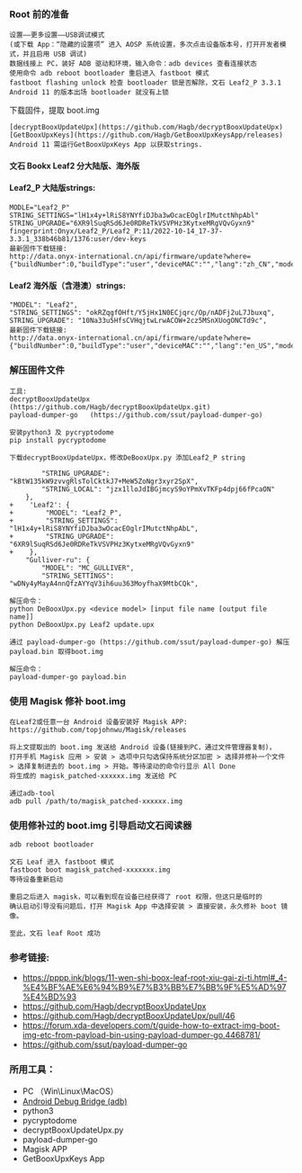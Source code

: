 ### Root 前的准备

    设置——更多设置——USB调试模式
    (或下载 App：“隐藏的设置项” 进入 AOSP 系统设置，多次点击设备版本号，打开开发者模式，并且启用 USB 调试)
    数据线接上 PC，装好 ADB 驱动和环境，输入命令：adb devices 查看连接状态
    使用命令 adb reboot bootloader 重启进入 fastboot 模式
    fastboot flashing unlock 检查 bootloader 锁是否解除，文石 Leaf2_P 3.3.1 Android 11 的版本出场 bootloader 就没有上锁

下载固件，提取 boot.img

    [decryptBooxUpdateUpx](https://github.com/Hagb/decryptBooxUpdateUpx)
    [GetBooxUpxKeys](https://github.com/Hagb/GetBooxUpxKeysApp/releases)
    Android 11 需运行GetBooxUpxKeys App 以获取strings.

#### 文石 Bookx Leaf2 分大陆版、海外版

#### Leaf2_P 大陆版strings:

    MODLE="Leaf2_P"
    STRING_SETTINGS="lH1x4y+lRiS8YNYfiDJba3wOcacEOglrIMutctNhpAbl"
    STRING_UPGRADE="6XR9lSuqRSd6Je0RDReTkVSVPHz3KytxeMRgVQvGyxn9"
    fingerprint:Onyx/Leaf2_P/Leaf2_P:11/2022-10-14_17-37-3.3.1_338b46b81/1376:user/dev-keys
    最新固件下载链接:
    http://data.onyx-international.cn/api/firmware/update?where={"buildNumber":0,"buildType":"user","deviceMAC":"","lang":"zh_CN","model":"Leaf2_P","submodel":"","fingerprint":""}

#### Leaf2 海外版（含港澳）strings:

    "MODEL": "Leaf2",
    "STRING_SETTINGS": "okRZqgfOHft/Y5jHx1N0ECjqrc/Op/nADFj2uL7Jbuxq",
    STRING_UPGRADE": "10Na33u5HfsCVHqjtwLrwACOW+2cz5MSnXUogONCTd9c",
    最新固件下载链接:
    http://data.onyx-international.cn/api/firmware/update?where={"buildNumber":0,"buildType":"user","deviceMAC":"","lang":"en_US","model":"Leaf2","submodel":"","fingerprint":""}


### 解压固件文件
    工具:
    decryptBooxUpdateUpx (https://github.com/Hagb/decryptBooxUpdateUpx.git)
    payload-dumper-go   (https://github.com/ssut/payload-dumper-go)

    安装python3 及 pycryptodome
    pip install pycryptodome

    下载decryptBooxUpdateUpx，修改DeBooxUpx.py 添加Leaf2_P string
```
        "STRING_UPGRADE": "kBtW135kW9zvvgRlsTolCktkJ7+MeW5ZoNgr3xyr2SpX",
        "STRING_LOCAL": "jzx1lloJdIBGjmcyS9oYPmXvTKFp4dpj66fPcaON"
    },
+    'Leaf2': {
+        "MODEL": "Leaf2_P",
+        "STRING_SETTINGS": "lH1x4y+lRiS8YNYfiDJba3wOcacEOglrIMutctNhpAbL",
+        "STRING_UPGRADE": "6XR9lSuqRSd6Je0RDReTkVSVPHz3KytxeMRgVQvGyxn9"
+    },
    "Gulliver-ru": {
        "MODEL": "MC_GULLIVER",
        "STRING_SETTINGS": "wDNy4yMayA4nnQfzAYYqV3ih6uu363MoyfhaX9MtbCQk",
```
    解压命令：
    python DeBooxUpx.py <device model> [input file name [output file name]]
    python DeBooxUpx.py Leaf2 update.upx

    通过 payload-dumper-go (https://github.com/ssut/payload-dumper-go) 解压 payload.bin 取得boot.img

    解压命令：
    payload-dumper-go payload.bin


### 使用 Magisk 修补 boot.img

    在Leaf2或任意一台 Android 设备安装好 Magisk APP: https://github.com/topjohnwu/Magisk/releases

    将上文提取出的 boot.img 发送给 Android 设备(链接到PC，通过文件管理器复制)，
    打开手机 Magisk 应用 > 安装 > 选项中只勾选保持系统分区加密 > 选择并修补一个文件 > 选择复制进去的 boot.img > 开始。等待滚动的命令行显示 All Done
    将生成的 magisk_patched-xxxxxx.img 发送给 PC
    
    通过adb-tool
    adb pull /path/to/magisk_patched-xxxxxx.img

### 使用修补过的 boot.img 引导启动文石阅读器

    adb reboot bootloader
    
    文石 Leaf 进入 fastboot 模式
    fastboot boot magisk_patched-xxxxxxx.img
    等待设备重新启动
    
    重启之后进入 magisk，可以看到现在设备已经获得了 root 权限，但这只是临时的
    确认启动引导没有问题后，打开 Magisk App 中选择安装 > 直接安装，永久修补 boot 镜像。

    至此，文石 leaf Root 成功

### 参考链接:
   - https://pppp.ink/blogs/11-wen-shi-boox-leaf-root-xiu-gai-zi-ti.html#_4-%E4%BF%AE%E6%94%B9%E7%B3%BB%E7%BB%9F%E5%AD%97%E4%BD%93
   - https://github.com/Hagb/decryptBooxUpdateUpx
   - https://github.com/Hagb/decryptBooxUpdateUpx/pull/46
   - https://forum.xda-developers.com/t/guide-how-to-extract-img-boot-img-etc-from-payload-bin-using-payload-dumper-go.4468781/
   - https://github.com/ssut/payload-dumper-go

### 所用工具：
   - PC （Win\Linux\MacOS）
   - [Android Debug Bridge (adb)](https://developer.android.com/studio/command-line/adb?hl=zh-cn)
   - python3
   - pycryptodome
   - decryptBooxUpdateUpx.py
   - payload-dumper-go
   - Magisk APP
   - GetBooxUpxKeys App
